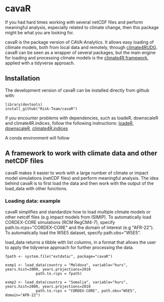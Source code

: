 # cavaR

If you had hard times working with several netCDF files and perform meaningful analysis, especially related to climate change, then this package might be what you are looking for. 

cavaR is the package version of CAVA-Analytics. It allows easy loading of cllimate models, both from local data and remotely, through [climate4RUDG](https://github.com/SantanderMetGroup/climate4R.UDG). 
cavaR can be seen as a wrapper of several packages, but the main engine for loading and processing climate models is the  [climate4R framework](https://github.com/SantanderMetGroup/climate4R), applied with a tidyverse approach. 

## Installation

The development version of cavaR can be installed directly from github with:

``` 
library(devtools)
install_github("Risk-Team/cavaR")
```
if you encounter problems with dependencies, such as loadeR, downscaleR and climate4R.indices, follow the following instructions:
[loadeR](https://github.com/SantanderMetGroup/loadeR),
[downscaleR](https://github.com/SantanderMetGroup/downscaleR),
[climate4R.indices](https://github.com/SantanderMetGroup/climate4R.indices)

A conda environment will follow

## A framework to work with climate data and other netCDF files

cavaR makes it easier to work with a large number of climate or impact model simulations (netCDF files) and perform meaningful analysis. The idea behind cavaR is to first load the data and then work with the output of the load_data with other functions. 

### Loading data: example

cavaR simplifies and standardize how to load multiple climate models or other netcdf files (e.g impact models from ISIMIP). To automatically load CORDEX-CORE simulations (RCM RegCM4-7), specify path.to.rcps="CORDEX-CORE" and the domain of interest (e.g "AFR-22"). To automatically load the W5E5 dataset, specify path.obs="W5E5". 

load_data returns a tibble with list columns, in a format that allows the user to apply the tidyverse approach for further processing the data. 

``` 
fpath <- system.file("extdata/", package="cavaR")

exmp1 <- load_data(country = "Moldova", variable="hurs", years.hist=2000, years.projections=2010
              path.to.rcps = fpath)

exmp2 <- load_data(country = "Somalia", variable="hurs", years.hist=2000, years.projections=2010
              path.to.rcps = "CORDEX-CORE", path.obs="W5E5", domain="AFR-22")

```

